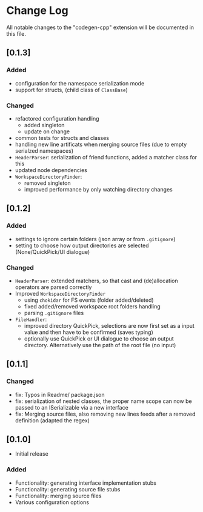 # Change Log

All notable changes to the "codegen-cpp" extension will be documented in this file.
## [0.1.3]
### Added
- configuration for the namespace serialization mode
-  support for structs, (child class of `ClassBase`)
### Changed
- refactored configuration handling
  - added singleton
  - update on change
- common tests for structs and classes
- handling new line artificats when merging source files (due to empty serialzed namespaces)
- `HeaderParser`: serialization of friend functions, added a matcher class for this
- updated node dependencies
- `WorkspaceDirectoryFinder`: 
  - removed singleton
  - improved performance by only watching directory changes
## [0.1.2]
### Added
- settings to ignore certain folders (json array or from `.gitignore`)
- setting to choose how output directories are selected (None/QuickPick/UI dialogue) 
### Changed

- `HeaderParser`: extended matchers, so that cast and (de)allocation operators are parsed correctly
- Improved `WorkspaceDirectoryFinder`
    - using `chokidar` for FS events (folder added/deleted)
    - fixed added/removed workspace root folders handling
    - parsing  `.gitignore` files
- `FileHandler`: 
    - improved directory QuickPick, selections are now first set as a input value and then have to be confirmed (saves typing)
    - optionally use QuickPick or UI dialogue to choose an output directory. Alternatively use the path of the root file (no input)

## [0.1.1]
### Changed
- fix: Typos in Readme/ package.json
- fix: serialization of nested classes, the proper name scope can now be passed to an ISerializable via a new interface
- fix: Merging source files, also removing new lines feeds after a removed definition (adapted the regex)
## [0.1.0]
- Initial release
### Added
- Functionality: generating interface implementation stubs
- Functionality: generating source file stubs
- Functionality: merging source files
- Various configuration options
